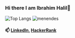 ### Hi there I am Ibrahim Halil👋

<!--
**menendes/menendes** is a ✨ _special_ ✨ repository because its `README.md` (this file) appears on your GitHub profile.

Here are some ideas to get you started:

- 🔭 I’m currently working on ...
- 🌱 I’m currently learning ...
- 👯 I’m looking to collaborate on ...
- 🤔 I’m looking for help with ...
- 💬 Ask me about ...
- 📫 How to reach me: ...
- 😄 Pronouns: ...
- ⚡ Fun fact: ...
-->
![Top Langs](https://github-readme-stats.vercel.app/api/top-langs/?username=menendes&theme=cobalt)
![menendes](https://github-readme-stats.vercel.app/api?username=menendes&count_private=true&show_icons=true&theme=cobalt)

#### 📫 [LinkedIn](https://www.linkedin.com/in/ibrahim-halil-koyuncu-b1030516a/), [HackerRank](https://www.hackerrank.com/CptSMactavish?hr_r=1)
